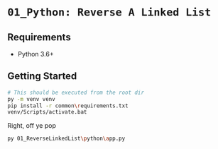 # `01_Python: Reverse A Linked List`

## Requirements

- Python 3.6+

## Getting Started

```bash
# This should be executed from the root dir
py -m venv venv
pip install -r common\requirements.txt 
venv/Scripts/activate.bat
```

Right, off ye pop

```bash
py 01_ReverseLinkedList\python\app.py
```